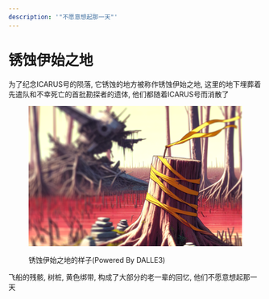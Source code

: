 ```yaml
---
description: '"不愿意想起那一天"'
---
```


# 锈蚀伊始之地

为了纪念ICARUS号的陨落, 它锈蚀的地方被称作锈蚀伊始之地, 这里的地下埋葬着先遣队和不幸死亡的首批勘探者的遗体, 他们都随着ICARUS号而消散了

<figure><img src="../.gitbook/assets/RUSMATIC_M1.png" alt=""><figcaption><p>锈蚀伊始之地的样子(Powered By DALLE3)</p></figcaption></figure>

飞船的残骸, 树桩, 黄色绑带, 构成了大部分的老一辈的回忆, 他们不愿意想起那一天
